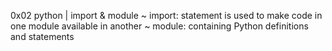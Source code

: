 0x02 python | import & module
~ import: statement is used to make code in one module available in another
~ module: containing Python definitions and statements

